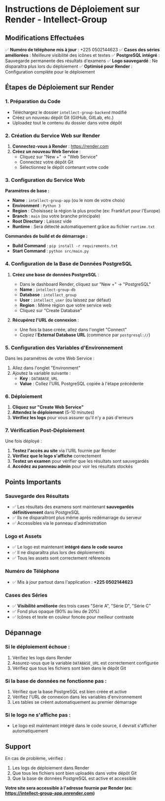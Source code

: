 # Instructions de Déploiement sur Render - Intellect-Group

## Modifications Effectuées

✅ **Numéro de téléphone mis à jour** : +225 0502144623
✅ **Cases des séries améliorées** : Meilleure visibilité des icônes et textes
✅ **PostgreSQL intégré** : Sauvegarde permanente des résultats d'examens
✅ **Logo sauvegardé** : Ne disparaîtra plus lors du déploiement
✅ **Optimisé pour Render** : Configuration complète pour le déploiement

## Étapes de Déploiement sur Render

### 1. Préparation du Code
- Téléchargez le dossier `intellect-group-backend` modifié
- Créez un nouveau dépôt Git (GitHub, GitLab, etc.)
- Uploadez tout le contenu du dossier dans votre dépôt

### 2. Création du Service Web sur Render

1. **Connectez-vous à Render** : https://render.com
2. **Créez un nouveau Web Service** :
   - Cliquez sur "New +" → "Web Service"
   - Connectez votre dépôt Git
   - Sélectionnez le dépôt contenant votre code

### 3. Configuration du Service Web

**Paramètres de base :**
- **Name** : `intellect-group-app` (ou le nom de votre choix)
- **Environment** : `Python 3`
- **Region** : Choisissez la région la plus proche (ex: Frankfurt pour l'Europe)
- **Branch** : `main` (ou votre branche principale)
- **Root Directory** : Laissez vide
- **Runtime** : Sera détecté automatiquement grâce au fichier `runtime.txt`

**Commandes de build et de démarrage :**
- **Build Command** : `pip install -r requirements.txt`
- **Start Command** : `python src/main.py`

### 4. Configuration de la Base de Données PostgreSQL

1. **Créez une base de données PostgreSQL** :
   - Dans le dashboard Render, cliquez sur "New +" → "PostgreSQL"
   - **Name** : `intellect-group-db`
   - **Database** : `intellect_group`
   - **User** : `intellect_user` (ou laissez par défaut)
   - **Region** : Même région que votre service web
   - Cliquez sur "Create Database"

2. **Récupérez l'URL de connexion** :
   - Une fois la base créée, allez dans l'onglet "Connect"
   - Copiez l'**External Database URL** (commence par `postgresql://`)

### 5. Configuration des Variables d'Environnement

Dans les paramètres de votre Web Service :
1. Allez dans l'onglet "Environment"
2. Ajoutez la variable suivante :
   - **Key** : `DATABASE_URL`
   - **Value** : Collez l'URL PostgreSQL copiée à l'étape précédente

### 6. Déploiement

1. **Cliquez sur "Create Web Service"**
2. **Attendez le déploiement** (5-10 minutes)
3. **Vérifiez les logs** pour vous assurer qu'il n'y a pas d'erreurs

### 7. Vérification Post-Déploiement

Une fois déployé :
1. **Testez l'accès au site** via l'URL fournie par Render
2. **Vérifiez que le logo s'affiche** correctement
3. **Testez un examen** pour vérifier que les résultats sont sauvegardés
4. **Accédez au panneau admin** pour voir les résultats stockés

## Points Importants

### Sauvegarde des Résultats
- ✅ Les résultats des examens sont maintenant **sauvegardés définitivement** dans PostgreSQL
- ✅ Ils ne disparaîtront plus même après redémarrage du serveur
- ✅ Accessibles via le panneau d'administration

### Logo et Assets
- ✅ Le logo est maintenant **intégré dans le code source**
- ✅ Il ne disparaîtra plus lors des déploiements
- ✅ Tous les assets sont correctement référencés

### Numéro de Téléphone
- ✅ Mis à jour partout dans l'application : **+225 0502144623**

### Cases des Séries
- ✅ **Visibilité améliorée** des trois cases "Série A", "Série D", "Série C"
- ✅ Fond plus opaque (90% au lieu de 20%)
- ✅ Icônes et texte en couleur foncée pour meilleur contraste

## Dépannage

### Si le déploiement échoue :
1. Vérifiez les logs dans Render
2. Assurez-vous que la variable `DATABASE_URL` est correctement configurée
3. Vérifiez que tous les fichiers sont bien dans le dépôt Git

### Si la base de données ne fonctionne pas :
1. Vérifiez que la base PostgreSQL est bien créée et active
2. Vérifiez l'URL de connexion dans les variables d'environnement
3. Les tables se créent automatiquement au premier démarrage

### Si le logo ne s'affiche pas :
- Le logo est maintenant intégré dans le code source, il devrait s'afficher automatiquement

## Support

En cas de problème, vérifiez :
1. Les logs de déploiement dans Render
2. Que tous les fichiers sont bien uploadés dans votre dépôt Git
3. Que la base de données PostgreSQL est active et accessible

**Votre site sera accessible à l'adresse fournie par Render (ex: https://intellect-group-app.onrender.com)**

